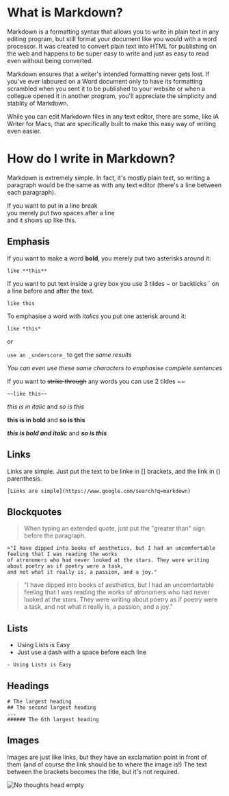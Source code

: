 # What is Markdown? #

Markdown is a formatting syntax that allows you to write in plain text in any editing program, but still format your document like you would with a word processor. It was created to convert plain text into HTML for publishing on the web and happens to be super easy to write and just as easy to read even without being converted. 

Markdown ensures that a writer's intended formatting never gets lost. If you've ever laboured on a Word document only to have its formatting scrambled when you sent it to be published to your website or when a collegue opened it in another program, you'll appreciate the simplicity and stablity of Markdown. 

While you can edit Markdown files in any text editor, there are some, like iA Writer for Macs, that are specifically built to make this easy way of writing even easier. 

# How do I write in Markdown? #

Markdown is extremely simple. In fact, it's mostly plain text, so writing a paragraph would be the same as with any text editor (there's a line between each paragraph). 

If you want to put in a line break  
you merely put two spaces after a line  
and it shows up like this.

## Emphasis ##

If you want to make a word **bold**, you merely put two asterisks around it:

```like **this** ```

If you want to put text inside a grey box you use 3 tildes ~ or backticks ` on a line before and after the text. 

```like this```

To emphasise a word with *italics* you put one asterisk around it: 

```like *this*```

or

```use an _underscore_``` to get the _same results_

_You can even use these same characters to emphasise complete sentences_

If you want to ~~strike through~~ any words you can use 2 tildes ~~ 

```~~like this~~ ```



*this is in italic*  and _so is this_

**this is in bold**  and __so is this__

***this is bold and italic***  and ___so is this___

## Links ##

Links are simple. Just put the text to be linke in [] brackets, and the link in () parenthesis. 

```[Links are simple](https://www.google.com/search?q=markdown)```

## Blockquotes ##

> When typing an extended quote, just put the "greater than" sign before the paragraph. 

``` 
>"I have dipped into books of aesthetics, but I had an uncomfortable feeling that I was reading the works 
of atronomers who had never looked at the stars. They were writing about poetry as if poetry were a task, 
and not what it really is, a passion, and a joy."
```
>"I have dipped into books of aesthetics, but I had an uncomfortable feeling that I was reading the works 
of atronomers who had never looked at the stars. They were writing about poetry as if poetry were a task, 
and not what it really is, a passion, and a joy."

## Lists ## 

- Using Lists is Easy
- Just use a dash with a space before each line

``` - Using Lists is Easy ```

## Headings ##

```
# The largest heading
## The second largest heading
... 
###### The 6th largest heading 
```

## Images ##

Images are just like links, but they have an exclamation point in front of them (and of course the link should be to where the image is!) The text between the brackets becomes the title, but it's not required. 

![No thoughts head empty](https://pics.me.me/thumb_no-thoughts-head-empty-when-someone-asks-me-an-important-63855693.png) 

